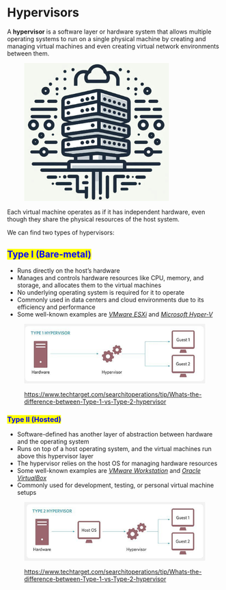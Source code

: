 # Hypervisors

A **hypervisor** is a software layer or hardware system that allows multiple operating systems to run on a single physical machine by creating and managing virtual machines and even creating virtual network environments between them.&#x20;

<figure><img src="../.gitbook/assets/image (28) (1) (1).png" alt="" width="339"><figcaption></figcaption></figure>

Each virtual machine operates as if it has independent hardware, even though they share the physical resources of the host system.&#x20;

We can find two types of hypervisors:

## <mark style="color:blue;">Type I (</mark><mark style="color:blue;">**Bare-metal**</mark><mark style="color:blue;">)</mark>

* Runs directly on the host’s hardware
* Manages and controls hardware resources like CPU, memory, and storage, and allocates them to the virtual machines
* No underlying operating system is required for it to operate
* Commonly used in data centers and cloud environments due to its efficiency and performance
* Some well-known examples are [_VMware ESXi_](https://www.vmware.com/products/cloud-infrastructure/esxi-and-esx) and [_Microsoft Hyper-V_](https://learn.microsoft.com/en-us/virtualization/hyper-v-on-windows/about/)

<figure><img src="../.gitbook/assets/Screenshot_2023-12-18-13-30-18_primary.png" alt=""><figcaption><p><a href="https://www.techtarget.com/searchitoperations/tip/Whats-the-difference-between-Type-1-vs-Type-2-hypervisor">https://www.techtarget.com/searchitoperations/tip/Whats-the-difference-between-Type-1-vs-Type-2-hypervisor</a></p></figcaption></figure>

### <mark style="color:blue;">Type II (Hosted)</mark>

* Software-defined has another layer of abstraction between hardware and the operating system
* Runs on top of a host operating system, and the virtual machines run above this hypervisor layer
* The hypervisor relies on the host OS for managing hardware resources
* Some well-known examples are [_VMware Workstation_](https://www.vmware.com/products/desktop-hypervisor/workstation-and-fusion) and [_Oracle VirtualBox_](https://www.virtualbox.org/)
* Commonly used for development, testing, or personal virtual machine setups

<figure><img src="../.gitbook/assets/image (17) (1) (1) (1).png" alt=""><figcaption><p><a href="https://www.techtarget.com/searchitoperations/tip/Whats-the-difference-between-Type-1-vs-Type-2-hypervisor">https://www.techtarget.com/searchitoperations/tip/Whats-the-difference-between-Type-1-vs-Type-2-hypervisor</a></p></figcaption></figure>
